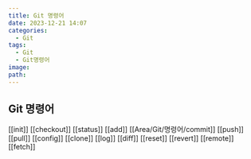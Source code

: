 ```yaml
---
title: Git 명령어
date: 2023-12-21 14:07
categories:
  - Git
tags:
  - Git
  - Git명령어
image: 
path:
---
```


## Git 명령어
[[init]]
[[checkout]]
[[status]]
[[add]]
[[Area/Git/명령어/commit]]
[[push]]
[[pull]]
[[config]]
[[clone]]
[[log]]
[[diff]]
[[reset]]
[[revert]]
[[remote]]
[[fetch]]

